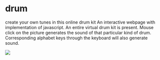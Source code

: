 # drum
create your own tunes in this online drum kit
An interactive webpage with implementation of javascript. An entire virtual drum kit is present. Mouse click on the picture generates the sound of that particular kind of drum. Corresponding alphabet keys through the keyboard will also generate sound.

![](https://manjari-99.github.io/drum/)
